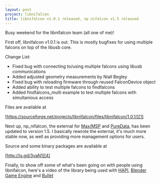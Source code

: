 ```yaml
---
layout: post
project: libnifalcon
title: libnifalcon v1.0.1 released, np nifalcon v1.5 released
---
```


Busy weekend for the libnifalcon team (all one of me)!

First off, libnifalcon v1.0.1 is out. This is mostly bugfixes for using multiple falcons on top of the libusb core.

Change List:

* Fixed bug with connecting to/using multiple falcons using libusb communications
* Added adjusted geometry measurements by Niall Begley
* Fixed bug with reloading firmware through reused FalconDevice object
* Added ability to test multiple falcons to findfalcons
* Added findfalcons\_multi example to test multiple falcons with simultanious access

Files are available at

[https://sourceforge.net/projects/libnifalcon/files/libnifalcon/1.0.1/][1]

Next up, np\_nifalcon, the external for [Max/MSP][2] and [PureData][3], has been updated to version 1.5. I basically rewrote the external, it's much more stable now, as well as providing more management options for users. 

Source and some binary packages are available at

[http://is.gd/3vaN1][4]

Finally, to show off some of what's been going on with people using libnifalcon, here's a video of the library being used with [HAPI][5], [Blender Game Engine][6] and [Bullet][7]

<object width="425" height="344"><param name="movie" value="http://www.youtube.com/v/mVm1kYulHnE&hl=en&fs=1&"></param><param name="allowFullScreen" value="true"></param><param name="allowscriptaccess" value="always"></param><embed src="http://www.youtube.com/v/mVm1kYulHnE&hl=en&fs=1&" type="application/x-shockwave-flash" allowscriptaccess="always" allowfullscreen="true" width="425" height="344"></embed></object>

[1]: https://sourceforge.net/projects/libnifalcon/files/libnifalcon/1.0.1/
[2]: http://www.cycling74.com
[3]: http://www.puredata.info
[4]: http://is.gd/3vaN1
[5]: http://www.h3d.org
[6]: http://www.blender.org
[7]: http://www.bulletphysics.com

